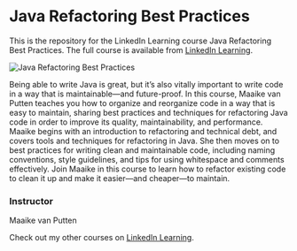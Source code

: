 # Java Refactoring Best Practices
This is the repository for the LinkedIn Learning course Java Refactoring Best Practices. The full course is available from [LinkedIn Learning][lil-course-url].

![Java Refactoring Best Practices][lil-thumbnail-url] 

Being able to write Java is great, but it’s also vitally important to write code in a way that is maintainable—and future-proof. In this course, Maaike van Putten teaches you how to organize and reorganize code in a way that is easy to maintain, sharing best practices and techniques for refactoring Java code in order to improve its quality, maintainability, and performance. Maaike begins with an introduction to refactoring and technical debt, and covers tools and techniques for refactoring in Java. She then moves on to best practices for writing clean and maintainable code, including naming conventions, style guidelines, and tips for using whitespace and comments effectively. Join Maaike in this course to learn how to refactor existing code to clean it up and make it easier—and cheaper—to maintain.


### Instructor

Maaike van Putten 
                            


                            

Check out my other courses on [LinkedIn Learning](https://www.linkedin.com/learning/instructors/maaike-van-putten).

[lil-course-url]: https://www.linkedin.com/learning/java-refactoring-best-practices?dApp=59033956&leis=LAA
[lil-thumbnail-url]: https://media.licdn.com/dms/image/D560DAQGUEzvr3LYeag/learning-public-crop_288_512/0/1685997809827?e=2147483647&v=beta&t=f3b89P_PWycJX6_NMnogiKs4aOt38BGkrj3llubIotc

